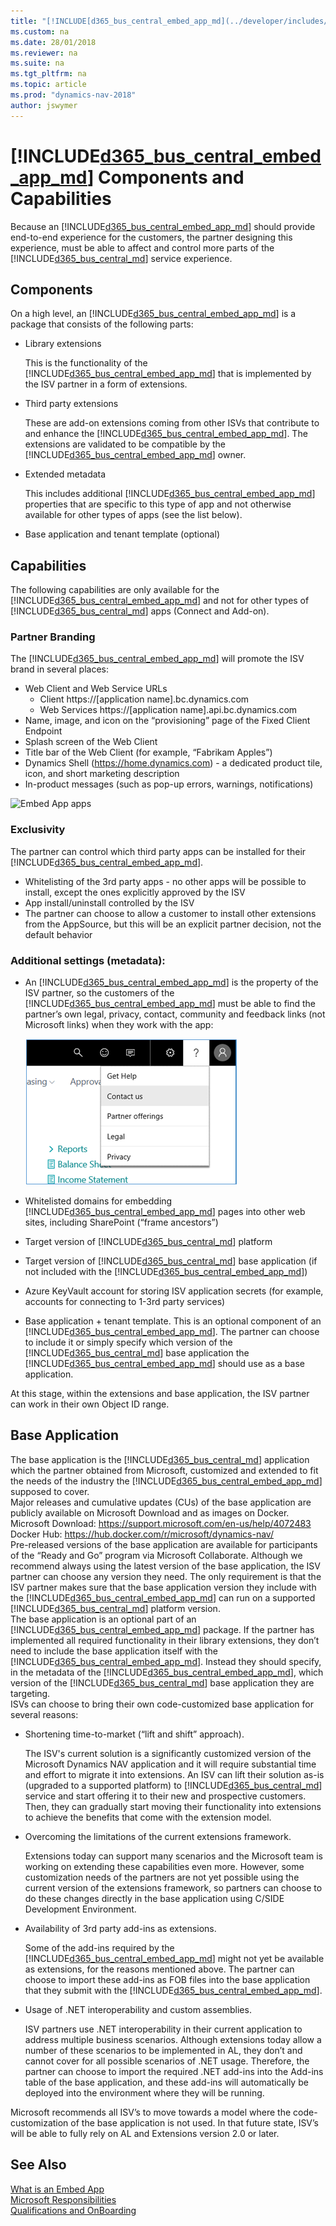 ```yaml
---
title: "[!INCLUDE[d365_bus_central_embed_app_md](../developer/includes/d365_bus_central_embed_app_md.md)] components"
ms.custom: na
ms.date: 28/01/2018
ms.reviewer: na
ms.suite: na
ms.tgt_pltfrm: na
ms.topic: article
ms.prod: "dynamics-nav-2018"
author: jswymer
---
```


# [!INCLUDE[d365_bus_central_embed_app_md](../developer/includes/d365_bus_central_embed_app_md.md)] Components and Capabilities
Because an [!INCLUDE[d365_bus_central_embed_app_md](../developer/includes/d365_bus_central_embed_app_md.md)] should provide end-to-end experience for the customers, the partner designing this experience, must be able to affect and control more parts of the [!INCLUDE[d365_bus_central_md](../developer/includes/d365_bus_central_md.md)] service experience.

## Components 
On a high level, an [!INCLUDE[d365_bus_central_embed_app_md](../developer/includes/d365_bus_central_embed_app_md.md)] is a package that consists of the following parts:

-   Library extensions

    This is the functionality of the [!INCLUDE[d365_bus_central_embed_app_md](../developer/includes/d365_bus_central_embed_app_md.md)] that is implemented by the ISV partner in a form of extensions.  
-   Third party extensions 

    These are add-on extensions coming from other ISVs that contribute to and enhance the [!INCLUDE[d365_bus_central_embed_app_md](../developer/includes/d365_bus_central_embed_app_md.md)]. The extensions are validated to be compatible by the [!INCLUDE[d365_bus_central_embed_app_md](../developer/includes/d365_bus_central_embed_app_md.md)] owner.  
-   Extended metadata 

    This includes additional [!INCLUDE[d365_bus_central_embed_app_md](../developer/includes/d365_bus_central_embed_app_md.md)] properties that are specific to this type of app and not otherwise available for other types of apps (see the list below). 
-   Base application and tenant template (optional)  

## Capabilities
The following capabilities are only available for the [!INCLUDE[d365_bus_central_embed_app_md](../developer/includes/d365_bus_central_embed_app_md.md)] and not for other types of [!INCLUDE[d365_bus_central_md](../developer/includes/d365_bus_central_md.md)] apps (Connect and Add-on).

### Partner Branding
The [!INCLUDE[d365_bus_central_embed_app_md](../developer/includes/d365_bus_central_embed_app_md.md)] will promote the ISV brand in several places: 
-   Web Client and Web Service URLs  
    -   Client https://[application name].bc.dynamics.com 
    -   Web Services https://[application name].api.bc.dynamics.com 
-   Name, image, and icon on the “provisioning” page of the Fixed Client Endpoint 
-   Splash screen of the Web Client 
-   Title bar of the Web Client (for example, “Fabrikam Apples”) 
-   Dynamics Shell (https://home.dynamics.com) - a dedicated product tile, icon, and short marketing description 
-   In-product messages (such as pop-up errors, warnings, notifications)


 ![Embed App apps](../media/embed_app_apps.png "Embed App apps")  

### Exclusivity
The partner can control which third party apps can be installed for their [!INCLUDE[d365_bus_central_embed_app_md](../developer/includes/d365_bus_central_embed_app_md.md)].  
-   Whitelisting of the 3rd party apps - no other apps will be possible to install, except the ones explicitly approved by the ISV 
-   App install/uninstall controlled by the ISV 
-   The partner can choose to allow a customer to install other extensions from the AppSource, but this will be an explicit partner decision, not the default behavior 

### Additional settings (metadata): 
-   An [!INCLUDE[d365_bus_central_embed_app_md](../developer/includes/d365_bus_central_embed_app_md.md)] is the property of the ISV partner, so the customers of the [!INCLUDE[d365_bus_central_embed_app_md](../developer/includes/d365_bus_central_embed_app_md.md)] must be able to find the partner’s own legal, privacy, contact, community and feedback links (not Microsoft links) when they work with the app: 

    ![Embed App contact](../media/embed-app-contact.png "Embed App contact")  
 
-   Whitelisted domains for embedding [!INCLUDE[d365_bus_central_embed_app_md](../developer/includes/d365_bus_central_embed_app_md.md)] pages into other web sites, including SharePoint (“frame ancestors”) 
-   Target version of [!INCLUDE[d365_bus_central_md](../developer/includes/d365_bus_central_md.md)] platform 
-   Target version of [!INCLUDE[d365_bus_central_md](../developer/includes/d365_bus_central_md.md)] base application (if not included with the [!INCLUDE[d365_bus_central_embed_app_md](../developer/includes/d365_bus_central_embed_app_md.md)]) 
-   Azure KeyVault account for storing ISV application secrets (for example, accounts for connecting to 1-3rd party services) 
-   Base application + tenant template. This is an optional component of an [!INCLUDE[d365_bus_central_embed_app_md](../developer/includes/d365_bus_central_embed_app_md.md)]. The partner can choose to include it or simply specify which version of the [!INCLUDE[d365_bus_central_md](../developer/includes/d365_bus_central_md.md)] base application the [!INCLUDE[d365_bus_central_embed_app_md](../developer/includes/d365_bus_central_embed_app_md.md)] should use as a base application.

At this stage, within the extensions and base application, the ISV partner can work in their own Object ID range. 

## Base Application 
The base application is the [!INCLUDE[d365_bus_central_md](../developer/includes/d365_bus_central_md.md)] application which the partner obtained from Microsoft, customized and extended to fit the needs of the industry the [!INCLUDE[d365_bus_central_embed_app_md](../developer/includes/d365_bus_central_embed_app_md.md)] supposed to cover.  
Major releases and cumulative updates (CUs) of the base application are publicly available on Microsoft Download and as images on Docker. 
Microsoft Download: https://support.microsoft.com/en-us/help/4072483 
Docker Hub: https://hub.docker.com/r/microsoft/dynamics-nav/  
Pre-released versions of the base application are available for participants of the “Ready and Go” program via Microsoft Collaborate. 
Although we recommend always using the latest version of the base application, the ISV partner can choose any version they need. The only requirement is that the ISV partner makes sure that the base application version they include with the [!INCLUDE[d365_bus_central_embed_app_md](../developer/includes/d365_bus_central_embed_app_md.md)] can run on a supported [!INCLUDE[d365_bus_central_md](../developer/includes/d365_bus_central_md.md)] platform version.  
The base application is an optional part of an [!INCLUDE[d365_bus_central_embed_app_md](../developer/includes/d365_bus_central_embed_app_md.md)] package. If the partner has implemented all required functionality in their library extensions, they don’t need to include the base application itself with the [!INCLUDE[d365_bus_central_embed_app_md](../developer/includes/d365_bus_central_embed_app_md.md)]. Instead they should specify, in the metadata of the [!INCLUDE[d365_bus_central_embed_app_md](../developer/includes/d365_bus_central_embed_app_md.md)], which version of the [!INCLUDE[d365_bus_central_md](../developer/includes/d365_bus_central_md.md)] base application they are targeting.  
ISVs can choose to bring their own code-customized base application for several reasons: 
-   Shortening time-to-market (“lift and shift” approach).

    The ISV's current solution is a significantly customized version of the Microsoft Dynamics NAV application and it will require substantial time and effort to migrate it into extensions. An ISV can lift their solution as-is (upgraded to a supported platform) to [!INCLUDE[d365_bus_central_md](../developer/includes/d365_bus_central_md.md)] service and start offering it to their new and prospective customers. Then, they can gradually start moving their functionality into extensions to achieve the benefits that come with the extension model.  
-   Overcoming the limitations of the current extensions framework.

    Extensions today can support many scenarios and the Microsoft team is working on extending these capabilities even more. However, some customization needs of the partners are not yet possible using the current version of the extensions framework, so partners can choose to do these changes directly in the base application using C/SIDE Development Environment.  
-   Availability of 3rd party add-ins as extensions.

    Some of the add-ins required by the [!INCLUDE[d365_bus_central_embed_app_md](../developer/includes/d365_bus_central_embed_app_md.md)] might not yet be available as extensions, for the reasons mentioned above. The partner can choose to import these add-ins as FOB files into the base application that they submit with the [!INCLUDE[d365_bus_central_embed_app_md](../developer/includes/d365_bus_central_embed_app_md.md)].   
-   Usage of .NET interoperability and custom assemblies.

    ISV partners use .NET interoperability in their current application to address multiple business scenarios. Although extensions today allow a number of these scenarios to be implemented in AL, they don’t and cannot cover for all possible scenarios of .NET usage. Therefore, the partner can choose to import the required .NET add-ins into the Add-ins table of the base application, and these add-ins will automatically be deployed into the environment where they will be running.

Microsoft recommends all ISV’s to move towards a model where the code-customization of the base application is not used. In that future state, ISV’s will be able to fully rely on AL and Extensions version 2.0 or later.  
 
## See Also  
[What is an Embed App](embed-app-overview.md)  
[Microsoft Responsibilities](embed-app-microsoft-responsibilities.md)  
[Qualifications and OnBoarding](embed-app-qualifiactions-onboarding.md)  

